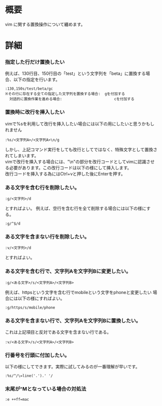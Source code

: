 # 概要 
vim に関する置換操作について纏めます。

# 詳細 

### 指定した行だけ置換したい 
例えば、130行目、150行目の「test」という文字列を「beta」に置換する場合、以下の指定を行います。
```
:130,150s/test/beta/gc
※その行に存在する全ての指定した文字列を置換する場合:  gを付加する
  対話的に置換作業を進める場合:                        cを付加する
```

### 置換時に改行を挿入したい 
vimで%sを利用して改行を挿入したい場合には以下の用にしたいと思うかもしれません
```
:%s/<文字列A>/<文字列A>\n/g
```
しかし、上記コマンド実行をしても改行としてではなく、特殊文字として置換されてしまいます。  
vimで改行を挿入する場合には、"\n"の部分を改行コードとしてvimに認識させる必要があります。この改行コードは以下の様にして挿入します。  
改行コードを挿入する為にはCtrl+vと押した後にEnterを押す。


### ある文字を含む行を削除したい。 
```
:g/<文字列>/d
```

とすればよい。 例えば、空行を含む行を全て削除する場合には以下の様にする。
```
:g/^$/d
```

### ある文字を含まない行を削除したい。 
```
:v/<文字列>/d
```
とすればよい。

### ある文字を含む行で、文字列Aを文字列Bに変更したい。 
```
:g/<ある文字>/s/<文字列A>/<文字列B>
```

例えば、httpsという文字を含む行でmobileという文字をphoneと変更したい 場合には以下の様にすればよい。
```
:g/https/s/mobile/phone
```

### ある文字を含まない行で、文字列Aを文字列Bに置換したい。 
これは上記項目と反対である文字を含まない行である。
```
:v/<ある文字>/s/<文字列A>/<文字列B>
```

### 行番号を行頭に付加したい。 
以下の様にしてできます。実際に試してみるのが一番理解が早いです。
```
:%s/^/\=line('.').' '/ 
```

### 末尾が^Mとなっている場合の対処法 
```
:e ++ff=mac
```
